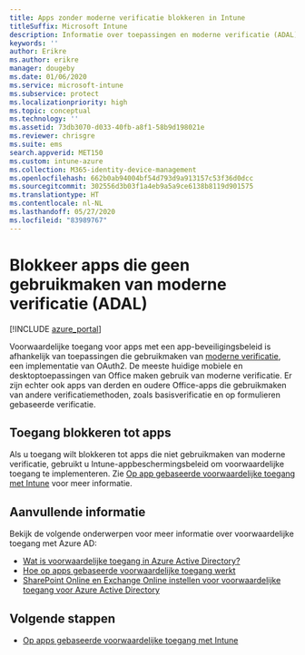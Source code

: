 ```yaml
---
title: Apps zonder moderne verificatie blokkeren in Intune
titleSuffix: Microsoft Intune
description: Informatie over toepassingen en moderne verificatie (ADAL) met Microsoft Intune.
keywords: ''
author: Erikre
ms.author: erikre
manager: dougeby
ms.date: 01/06/2020
ms.service: microsoft-intune
ms.subservice: protect
ms.localizationpriority: high
ms.topic: conceptual
ms.technology: ''
ms.assetid: 73db3070-d033-40fb-a8f1-58b9d198021e
ms.reviewer: chrisgre
ms.suite: ems
search.appverid: MET150
ms.custom: intune-azure
ms.collection: M365-identity-device-management
ms.openlocfilehash: 662b0ab94004bf54d793d9a913157c53f36d0dcc
ms.sourcegitcommit: 302556d3b03f1a4eb9a5a9ce6138b8119d901575
ms.translationtype: HT
ms.contentlocale: nl-NL
ms.lasthandoff: 05/27/2020
ms.locfileid: "83989767"
---
```

# <a name="block-apps-that-dont-use-modern-authentication-adal"></a>Blokkeer apps die geen gebruikmaken van moderne verificatie (ADAL)

[!INCLUDE [azure_portal](../includes/azure_portal.md)]

Voorwaardelijke toegang voor apps met een app-beveiligingsbeleid is afhankelijk van toepassingen die gebruikmaken van [moderne verificatie](https://support.office.com/article/Using-Office-365-modern-authentication-with-Office-clients-776c0036-66fd-41cb-8928-5495c0f9168a), een implementatie van OAuth2. De meeste huidige mobiele en desktoptoepassingen van Office maken gebruik van moderne verificatie. Er zijn echter ook apps van derden en oudere Office-apps die gebruikmaken van andere verificatiemethoden, zoals basisverificatie en op formulieren gebaseerde verificatie.

## <a name="block-access-to-apps"></a>Toegang blokkeren tot apps

Als u toegang wilt blokkeren tot apps die niet gebruikmaken van moderne verificatie, gebruikt u Intune-appbeschermingsbeleid om voorwaardelijke toegang te implementeren. Zie [Op app gebaseerde voorwaardelijke toegang met Intune](app-based-conditional-access-intune.md) voor meer informatie.

## <a name="additional-information"></a>Aanvullende informatie

Bekijk de volgende onderwerpen voor meer informatie over voorwaardelijke toegang met Azure AD:
- [Wat is voorwaardelijke toegang in Azure Active Directory?](https://docs.microsoft.com/azure/active-directory/conditional-access/overview)
- [Hoe op apps gebaseerde voorwaardelijke toegang werkt](app-based-conditional-access-intune.md#how-app-based-conditional-access-works)
- [SharePoint Online en Exchange Online instellen voor voorwaardelijke toegang voor Azure Active Directory](https://docs.microsoft.com/azure/active-directory/conditional-access/conditional-access-for-exo-and-spo)

## <a name="next-steps"></a>Volgende stappen

- [Op apps gebaseerde voorwaardelijke toegang met Intune](app-based-conditional-access-intune.md)
